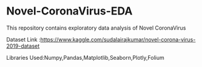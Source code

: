 # Novel-CoronaVirus-EDA
This repository contains exploratory data analysis of Novel CoronaVirus


Dataset Link :https://www.kaggle.com/sudalairajkumar/novel-corona-virus-2019-dataset

Libraries Used:Numpy,Pandas,Matplotlib,Seaborn,Plotly,Folium
